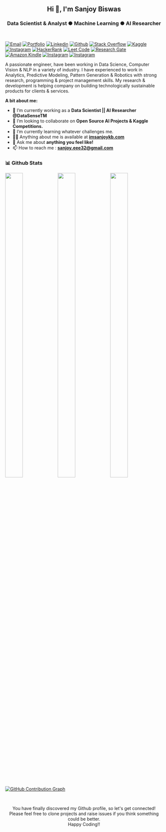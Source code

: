 <h2 align="center">Hi 👋, I'm Sanjoy Biswas</h2>
<h3 align="center">Data Scientist & Analyst ● Machine Learning ● AI Researcher </h3>
<br />
<p>
    <a href=mailto:15203012@iubat.edu><img alt="Email" src="https://img.shields.io/badge/Gmail-D14836?style=for-the-badge&logo=gmail&logoColor=white"></a>
    <a href="https://imsanjoykb.github.io/"><img alt="Portfolio" src="https://img.shields.io/badge/Portfolio-8B89CC?style=for-the-badge&logo=protonmail&logoColor=white"></a>
    <a href="https://www.linkedin.com/in/imsanjoykb/"><img alt="Linkedin" src="https://img.shields.io/badge/LinkedIn-0077B5?style=for-the-badge&logo=linkedin&logoColor=white"></a>
    <a href="hhttps://github.com/imsanjoykb/"><img alt="Github" src="https://img.shields.io/badge/GitHub-100000?style=for-the-badge&logo=github&logoColor=white"></a>
    <a href="https://stackoverflow.com/users/12695498/sanjoy-biswas"><img alt="Stack Overflow" src="https://img.shields.io/badge/Stack_Overflow-FE7A16?style=for-the-badge&logo=stack-overflow&logoColor=white"></a>
    <a href="https://www.kaggle.com/imsanjoykb"><img alt="Kaggle" src="https://img.shields.io/badge/Kaggle-20BEFF?style=for-the-badge&logo=Kaggle&logoColor=white"></a>
    <a href="https://www.youtube.com/channel/UCq-yJPXkRM3LdRYgFcFqZJg"><img alt="Instagram" src="https://img.shields.io/badge/YouTube-FF0000?style=for-the-badge&logo=youtube&logoColor=white"></a>
    <a href="https://www.hackerrank.com/imsanjoykb"><img alt="HackerRank" src="https://img.shields.io/badge/-Hackerrank-2EC866?style=for-the-badge&logo=HackerRank&logoColor=white"></a>
    <a href="https://leetcode.com/imsanjoykb/"><img alt="Leet Code" src="https://img.shields.io/badge/-LeetCode-FFA116?style=for-the-badge&logo=LeetCode&logoColor=black"></a>
    <a href="https://www.researchgate.net/"><img alt="Research Gate" src="https://img.shields.io/badge/Research_Gate-00CCBB.svg?&style=for-the-badge&logo=ResearchGate&logoColor=white"></a>
    <a href="https://www.amazon.com/s?i=digital-text&rh=p_27%3ASanjoy+Kumar&s=relevancerank&text=Sanjoy+Kumar&ref=dp_byline_sr_ebooks_1"><img alt="Amazon Kindle" src="https://img.shields.io/badge/amazon%20Kindle-52b5f7?style=for-the-badge&logo=amazon%20alexa&logoColor=white"></a>
    <a href="https://instagram.com/imsanjoykb/"><img alt="Instagram" src="https://img.shields.io/badge/Instagram-E4405F?style=for-the-badge&logo=instagram&logoColor=white"></a>
    <a href="https://discord.com/channels/@imsanjoykb"><img alt="Instagram" src="https://img.shields.io/badge/Discord-7289DA?style=for-the-badge&logo=discord&logoColor=white"></a>



    
</p>
A passionate engineer, have been working in Data Science, Computer Vision & NLP in a variety of industry. I have experienced to work in Analytics, Predictive Modeling, Pattern Generation & Robotics  with strong research, programming & project management skills. My research & development is helping company on building technologically sustainable products for clients & services.

**A bit about me:**

- 🔭 I’m currently working as a **Data Scientist || AI Researcher  @DataSenseTM**
- 👯 I’m looking to collaborate on **Open Source AI Projects & Kaggle Competitions.**
- 🤔 I’m currently learning whatever challenges me.
- 👨‍💻 Anything about me is available at **[imsanjoykb.com](https://imsanjoykb.github.io/)**
- 💬 Ask me about **anything you feel like!**
- 📫 How to reach me : **sanjoy.eee32@gmail.com**
</p>


### 📊 Github Stats

<a href="https://github.com/imsanjoykb">
  <img height="50%" width="33.33%" src="https://github-readme-stats.vercel.app/api?username=imsanjoykb&hide_title=false&hide_border=true&show_icons=true&include_all_commits=true&theme=dracula&count_private=true" /><!-- wi*quL3fcV --><img height="50%" width="33.33%" src="https://github-readme-stats.vercel.app/api/top-langs/?username=imsanjoykb&hide=html&hide_title=false&hide_border=true&layout=compact&theme=dracula&langs_count=4" /><img height="50%" width="33.33%" src="https://github-readme-streak-stats.herokuapp.com/?user=imsanjoykb&hide=html&hide_title=false&hide_border=true&layout=compact&theme=dracula&" />
  
</a>

[![GitHub Contribution Graph](https://github-readme-activity-graph.cyclic.app/graph?username=imsanjoykb&layout=compact&theme=dracula&hide_border=true&bg_color=1F222E&title_color=F85D7F&icon_color=F8D866&line_height=21)](https://github.com/anuraghazra/github-readme-stats)

  <br/>

<p align="center">
You have finally discovered my Github profile, so let's get connected!
<br/>
Please feel free to clone projects and raise issues if you think something could be better.
<br/>
Happy Coding!!
</p>  


